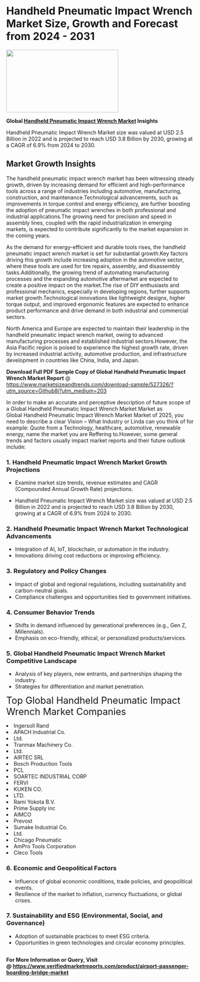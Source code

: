 <H1>Handheld Pneumatic Impact Wrench Market Size, Growth and Forecast from 2024 - 2031</H1><img class="aligncenter size-medium wp-image-584254" src="https://thirdeyenews.in/wp-content/uploads/2024/09/Global-Market-Research-300x168.jpeg" alt="" width="300" height="168" /><p><strong>Global&nbsp;<a href="https://www.marketsizeandtrends.com/download-sample/527326/?utm_source=Github8j?utm_medium=203">Handheld Pneumatic Impact Wrench Market</a> Insights</strong></p><p>Handheld Pneumatic Impact Wrench Market size was valued at USD 2.5 Billion in 2022 and is projected to reach USD 3.8 Billion by 2030, growing at a CAGR of 6.9% from 2024 to 2030.</p><p><h2>Market Growth Insights</h2> <p>The handheld pneumatic impact wrench market has been witnessing steady growth, driven by increasing demand for efficient and high-performance tools across a range of industries including automotive, manufacturing, construction, and maintenance.Technological advancements, such as improvements in torque control and energy efficiency, are further boosting the adoption of pneumatic impact wrenches in both professional and industrial applications.The growing need for precision and speed in assembly lines, coupled with the rapid industrialization in emerging markets, is expected to contribute significantly to the market expansion in the coming years.</p> <p>As the demand for energy-efficient and durable tools rises, the handheld pneumatic impact wrench market is set for substantial growth.Key factors driving this growth include increasing adoption in the automotive sector, where these tools are used for tire repairs, assembly, and disassembly tasks.Additionally, the growing trend of automating manufacturing processes and the expanding automotive aftermarket are expected to create a positive impact on the market.The rise of DIY enthusiasts and professional mechanics, especially in developing regions, further supports market growth.Technological innovations like lightweight designs, higher torque output, and improved ergonomic features are expected to enhance product performance and drive demand in both industrial and commercial sectors.<p>North America and Europe are expected to maintain their leadership in the handheld pneumatic impact wrench market, owing to advanced manufacturing processes and established industrial sectors.However, the Asia Pacific region is poised to experience the highest growth rate, driven by increased industrial activity, automotive production, and infrastructure development in countries like China, India, and Japan.</p> <p><span class=""><strong>Download Full PDF Sample Copy of Global Handheld Pneumatic Impact Wrench Market Report</strong> @ <a href="https://www.marketsizeandtrends.com/download-sample/527326/?utm_source=Github8j?utm_medium=203" target="_blank">https://www.marketsizeandtrends.com/download-sample/527326/?utm_source=Github8j?utm_medium=203</a></span></p><p>In order to make an accurate and perceptive description of future scope of a Global&nbsp;Handheld Pneumatic Impact Wrench Market Market as Global&nbsp;Handheld Pneumatic Impact Wrench Market Market of 2025, you need to describe a clear Vision &ndash; What Industry or Linda can you think of for example: Quote from a Technology, healthcare, automotive, renewable energy, name the market you are Reffering to.However, some general trends and factors usually impact market reports and their future outlook include:</p><h3>1.&nbsp;<strong>Handheld Pneumatic Impact Wrench Market Growth Projections</strong></h3><ul><li>Examine market size trends, revenue estimates and CAGR (Compounded Annual Growth Rate) projections.</li><li><p>Handheld Pneumatic Impact Wrench Market size was valued at USD 2.5 Billion in 2022 and is projected to reach USD 3.8 Billion by 2030, growing at a CAGR of 6.9% from 2024 to 2030.</p></li></ul><h3>2.&nbsp;<strong>Handheld Pneumatic Impact Wrench Market Technological Advancements</strong></h3><ul><li>Integration of AI, IoT, blockchain, or automation in the industry.</li><li>Innovations driving cost reductions or improving efficiency.</li></ul><h3>3.&nbsp;<strong>Regulatory and Policy Changes</strong></h3><ul><li>Impact of global and regional regulations, including sustainability and carbon-neutral goals.</li><li>Compliance challenges and opportunities tied to government initiatives.</li></ul><h3>4.&nbsp;<strong>Consumer Behavior Trends</strong></h3><ul><li>Shifts in demand influenced by generational preferences (e.g., Gen Z, Millennials).</li><li>Emphasis on eco-friendly, ethical, or personalized products/services.</li></ul><h3>5.&nbsp;<strong>Global Handheld Pneumatic Impact Wrench Market Competitive Landscape</strong></h3><ul><li>Analysis of key players, new entrants, and partnerships shaping the industry.</li><li>Strategies for differentiation and market penetration.</li></ul><p data-pm-slice="1 1 []"><span style="color: inherit; font-family: inherit; font-size: 25px;">Top Global Handheld Pneumatic Impact Wrench Market Companies</span></p><div class="" data-test-id=""><p><li>Ingersoll Rand</li><li> APACH Industrial Co.</li><li> Ltd.</li><li> Tranmax Machinery Co.</li><li> Ltd.</li><li> AIRTEC SRL</li><li> Bosch Production Tools</li><li> PCL</li><li> SOARTEC INDUSTRIAL CORP</li><li> FERVI</li><li> KUKEN CO.</li><li> LTD.</li><li> Rami Yokota B.V.</li><li> Prime Supply inc</li><li> AIMCO</li><li> Prevost</li><li> Sumake Industrial Co.</li><li> Ltd.</li><li> Chicago Pneumatic</li><li> AmPro Tools Corporation</li><li> Cleco Tools</li></p></div><h3>6.&nbsp;<strong>Economic and Geopolitical Factors</strong></h3><ul><li>Influence of global economic conditions, trade policies, and geopolitical events.</li><li>Resilience of the market to inflation, currency fluctuations, or global crises.</li></ul><h3>7.&nbsp;<strong>Sustainability and ESG (Environmental, Social, and Governance)</strong></h3><ul><li>Adoption of sustainable practices to meet ESG criteria.</li><li>Opportunities in green technologies and circular economy principles.</li></ul><h2><strong style="font-size: 14px;">For More Information or Query, Visit @&nbsp;</strong><a style="background-color: #ffffff; font-size: 14px;" href="https://www.marketsizeandtrends.com/report/handheld-pneumatic-impact-wrench-market/" target="_blank">https://www.verifiedmarketreports.com/product/airport-passenger-boarding-bridge-market</a></h2>